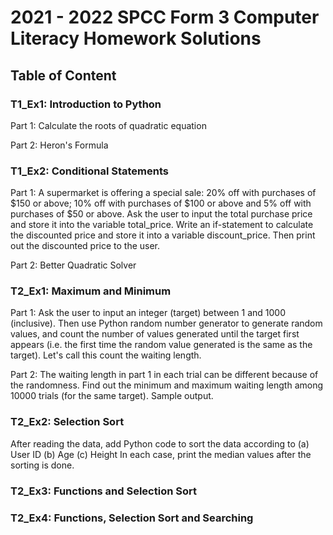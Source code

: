 # 2021 - 2022 SPCC Form 3 Computer Literacy Homework Solutions

## Table of Content

### T1_Ex1: Introduction to Python
Part 1: Calculate the roots of quadratic equation

Part 2: Heron's Formula

### T1_Ex2: Conditional Statements

Part 1: A supermarket is offering a special sale: 20% off with purchases of $150 or above; 10% off
with purchases of $100 or above and 5% off with purchases of $50 or above.
Ask the user to input the total purchase price and store it into the variable total_price.
Write an if-statement to calculate the discounted price and store it into a variable
discount_price. Then print out the discounted price to the user.

Part 2: Better Quadratic Solver

### T2_Ex1: Maximum and Minimum
Part 1: Ask the user to input an integer (target) between 1 and 1000 (inclusive). Then use Python
random number generator to generate random values, and count the number of values
generated until the target first appears (i.e. the first time the random value generated is the
same as the target). Let's call this count the waiting length.

Part 2: The waiting length in part 1 in each trial can be different because of the randomness. Find out
the minimum and maximum waiting length among 10000 trials (for the same target). Sample
output.

### T2_Ex2: Selection Sort
After reading the data, add Python code to sort the data according to
(a) User ID
(b) Age
(c) Height
In each case, print the median values after the sorting is done.

### T2_Ex3: Functions and Selection Sort

### T2_Ex4: Functions, Selection Sort and Searching
